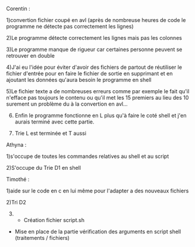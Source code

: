 Corentin : 

1)convertion fichier coupé en avl (après de nombreuse heures de code le programme ne détecte pas correctement les lignes)

2)Le programme détecte correctement les lignes mais pas les colonnes

3)Le programme manque de rigueur car certaines personne peuvent se retrouver en double

4)J'ai eu l'idée pour éviter d'avoir des fichiers de partout de réutiliser le fichier d'entrée pour en faire le fichier de sortie en supprimant et en ajoutant les données qu'aura besoin le programme en shell

5)Le fichier texte a de nombreuses erreurs comme par exemple le fait qu'il n'efface pas toujours le contenu ou qu'il met les 15 premiers au lieu des 10 surement un problème du à la convertion en avl...

6) Enfin le programme fonctionne en L plus qu'à faire le coté shell et j'en aurais terminé avec cette partie.

7) Trie L est terminée et T aussi

Athyna : 

1)s'occupe de toutes les commandes relatives au shell et au script

2)S'occupe du Trie D1 en shell


Timothé : 

1)aide sur le code en c en lui même pour l'adapter a des nouveaux fichiers

2)Tri D2

3) - Création fichier script.sh
- Mise en place de la partie vérification des arguments en script shell (traitements / fichiers)
